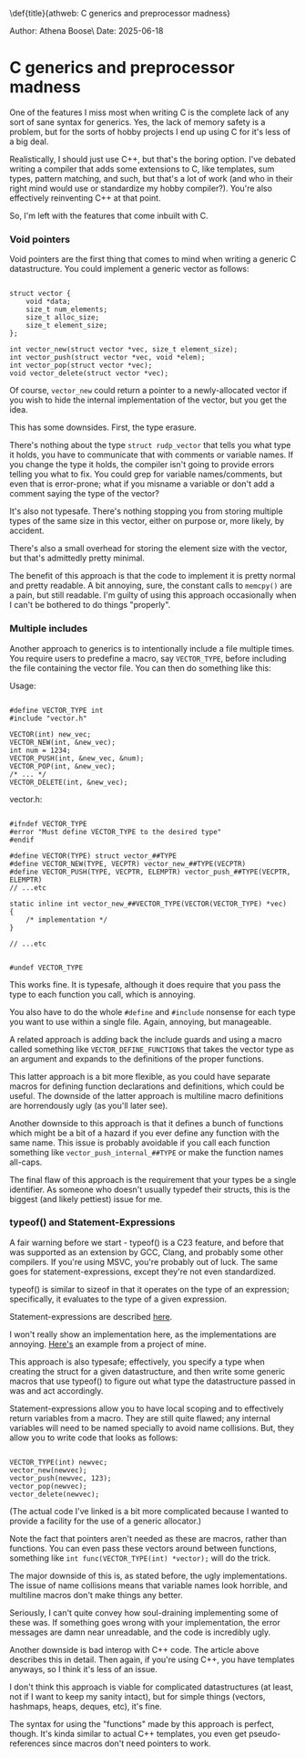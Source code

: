 \def{title}{athweb: C generics and preprocessor madness}

Author: Athena Boose\\
Date: 2025-06-18

# C generics and preprocessor madness

One of the features I miss most when writing C is the complete lack of any sort
of sane syntax for generics. Yes, the lack of memory safety is a problem, but
for the sorts of hobby projects I end up using C for it's less of a big deal.

Realistically, I should just use C++, but that's the boring option. I've
debated writing a compiler that adds some extensions to C, like templates,
sum types, pattern matching, and such, but that's a lot of work (and who in
their right mind would use or standardize my hobby compiler?). You're also
effectively reinventing C++ at that point.

So, I'm left with the features that come inbuilt with C.

### Void pointers

Void pointers are the first thing that comes to mind when writing a generic C
datastructure. You could implement a generic vector as follows:

~~~

struct vector {
    void *data;
    size_t num_elements;
    size_t alloc_size;
    size_t element_size;
};

int vector_new(struct vector *vec, size_t element_size);
int vector_push(struct vector *vec, void *elem);
int vector_pop(struct vector *vec);
void vector_delete(struct vector *vec);

~~~

Of course, `vector_new` could return a pointer to a newly-allocated vector if
you wish to hide the internal implementation of the vector, but you get the
idea.

This has some downsides. First, the type erasure.

There's nothing about the type `struct rudp_vector` that tells you what
type it holds, you have to communicate that with comments or variable
names. If you change the type it holds, the compiler isn't going to provide 
errors telling you what to fix. You could grep for variable names/comments,
but even that is error-prone; what if you misname a variable or don't add a
comment saying the type of the vector?

It's also not typesafe. There's nothing stopping you from storing multiple
types of the same size in this vector, either on purpose or, more likely, by
accident.

There's also a small overhead for storing the element size with the vector,
but that's admittedly pretty minimal.

The benefit of this approach is that the code to implement it is pretty normal
and pretty readable. A bit annoying, sure, the constant calls to `memcpy()` are
a pain, but still readable. I'm guilty of using this approach occasionally when
I can't be bothered to do things "properly".

### Multiple includes

Another approach to generics is to intentionally include a file multiple times.
You require users to predefine a macro, say `VECTOR_TYPE`, before including
the file containing the vector file. You can then do something like this:

Usage:

~~~

#define VECTOR_TYPE int
#include "vector.h"

VECTOR(int) new_vec;
VECTOR_NEW(int, &new_vec);
int num = 1234;
VECTOR_PUSH(int, &new_vec, &num);
VECTOR_POP(int, &new_vec);
/* ... */
VECTOR_DELETE(int, &new_vec);

~~~

vector.h:

~~~

#ifndef VECTOR_TYPE
#error "Must define VECTOR_TYPE to the desired type"
#endif

#define VECTOR(TYPE) struct vector_##TYPE
#define VECTOR_NEW(TYPE, VECPTR) vector_new_##TYPE(VECPTR)
#define VECTOR_PUSH(TYPE, VECPTR, ELEMPTR) vector_push_##TYPE(VECPTR, ELEMPTR)
// ...etc

static inline int vector_new_##VECTOR_TYPE(VECTOR(VECTOR_TYPE) *vec)
{
    /* implementation */
}

// ...etc


#undef VECTOR_TYPE

~~~

This works fine. It is typesafe, although it does require that you pass the
type to each function you call, which is annoying. 

You also have to do the whole `#define` and `#include` nonsense for each type
you want to use within a single file. Again, annoying, but manageable.

A related approach is adding back the include guards and using a macro called
something like `VECTOR_DEFINE_FUNCTIONS` that takes the vector type as an 
argument and expands to the definitions of the proper functions.

This latter approach is a bit more flexible, as you could have separate macros
for defining function declarations and definitions, which could be useful.
The downside of the latter approach is multiline macro definitions are
horrendously ugly (as you'll later see).

Another downside to this approach is that it defines a bunch of functions which
might be a bit of a hazard if you ever define any function with the same name.
This issue is probably avoidable if you call each function something like
`vector_push_internal_##TYPE` or make the function names all-caps.

The final flaw of this approach is the requirement that your types be a single
identifier. As someone who doesn't usually typedef their structs, this is the
biggest (and likely pettiest) issue for me.

### typeof() and Statement-Expressions

A fair warning before we start - typeof() is a C23 feature, and before that was
supported as an extension by GCC, Clang, and probably some other compilers.
If you're using MSVC, you're probably out of luck. The same goes for
statement-expressions, except they're not even standardized.

typeof() is similar to sizeof in that it operates on the type of an expression;
specifically, it evaluates to the type of a given expression.

Statement-expressions are described
[here](https://gcc.gnu.org/onlinedocs/gcc/Statement-Exprs.html).

I won't really show an implementation here, as the implementations are
annoying. [Here's](https://github.com/chickenspaceprogram/rudp/tree/a2a44c582266646b4c8dd975425c4334f8cb816b/src/utils/include/rudp/utils)
an example from a project of mine.

This approach is also typesafe; effectively, you specify a type when creating
the struct for a given datastructure, and then write some generic macros that
use typeof() to figure out what type the datastructure passed in was and act
accordingly.

Statement-expressions allow you to have local scoping and to effectively
return variables from a macro. They are still quite flawed; any internal
variables will need to be named specially to avoid name collisions.
But, they allow you to write code that looks as follows:

~~~

VECTOR_TYPE(int) newvec;
vector_new(newvec);
vector_push(newvec, 123);
vector_pop(newvec);
vector_delete(newvec);

~~~

(The actual code I've linked is a bit more complicated because I wanted
to provide a facility for the use of a generic allocator.)

Note the fact that pointers aren't needed as these are macros, rather than
functions. You can even pass these vectors around between functions,
something like `int func(VECTOR_TYPE(int) *vector);` will do the trick.

The major downside of this is, as stated before, the ugly implementations.
The issue of name collisions means that variable names look horrible, and
multiline macros don't make things any better.

Seriously, I can't quite convey how soul-draining implementing some of these
was. If something goes wrong with your implementation, the error messages are
damn near unreadable, and the code is incredibly ugly.

Another downside is bad interop with C++ code. The article above
describes this in detail. Then again, if you're using C++, you have templates
anyways, so I think it's less of an issue.

I don't think this approach is viable for complicated datastructures (at least,
not if I want to keep my sanity intact), but for simple things (vectors,
hashmaps, heaps, deques, etc), it's fine.

The syntax for using the "functions" made by this approach is perfect, though. 
It's kinda similar to actual C++ templates, you even get pseudo-references
since macros don't need pointers to work.

